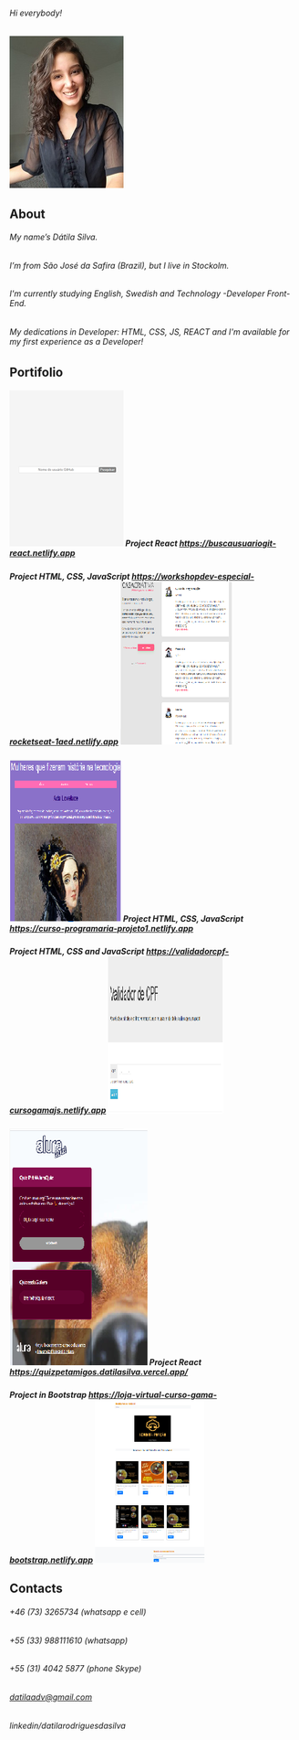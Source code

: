 ###### Hi everybody!
![Profile](https://github.com/datilasilva/datilasilva/blob/main/profile..jpg)

## About

###### My name’s Dátila Silva.
###### I’m from São José da Safira (Brazil), but I live in Stockolm.
###### I'm currently studying English, Swedish and Technology -Developer Front-End.
###### My dedications in Developer: HTML, CSS, JS, REACT and I'm available for my first experience as a Developer!

## Portifolio
##### ![Project1](https://github.com/datilasilva/datilasilva/blob/main/buscausuariogit...png) Project React https://buscausuariogit-react.netlify.app
##### Project HTML, CSS, JavaScript https://workshopdev-especial-rocketseat-1aed.netlify.app ![Project2](https://github.com/datilasilva/datilasilva/blob/main/preject2JS-CSS.png) 
##### ![Project3](https://github.com/datilasilva/datilasilva/blob/main/prejectJS-CSS.png) Project HTML, CSS, JavaScript https://curso-programaria-projeto1.netlify.app
##### Project HTML, CSS and JavaScript https://validadorcpf-cursogamajs.netlify.app ![Project4](https://github.com/datilasilva/datilasilva/blob/main/prejectJS.png) 
##### ![Project5](https://github.com/datilasilva/datilasilva/blob/main/prejectREACT.png) Project React https://quizpetamigos.datilasilva.vercel.app/
##### Project in Bootstrap https://loja-virtual-curso-gama-bootstrap.netlify.app ![Project6](https://github.com/datilasilva/datilasilva/blob/main/prejectbootstrap.png) 

## Contacts
###### +46 (73) 3265734 (whatsapp e cell)
###### +55 (33) 988111610  (whatsapp)
###### +55 (31) 4042 5877 (phone Skype)
###### datilaadv@gmail.com
###### linkedin/datilarodriguesdasilva


<!--
**datilasilva/datilasilva** is a ✨ _special_ ✨ repository because its `README.md` (this file) appears on your GitHub profile.

Here are some ideas to get you started:

- 🔭 I’m currently working on ...
- 🌱 I’m currently learning ...
- 👯 I’m looking to collaborate on ...
- 🤔 I’m looking for help with ...
- 💬 Ask me about ...
- 📫 How to reach me: ...
- 😄 Pronouns: ...
- ⚡ Fun fact: ...
-->
